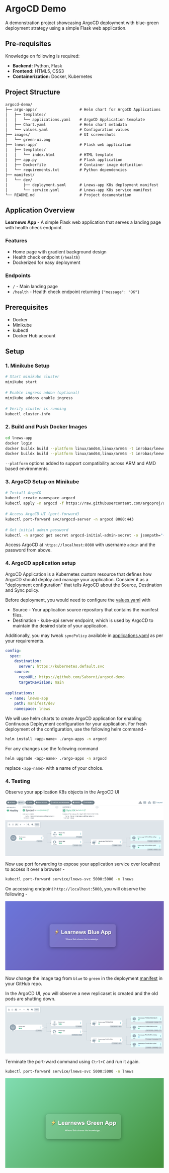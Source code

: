 # ArgoCD Demo

A demonstration project showcasing ArgoCD deployment with blue-green deployment strategy using a simple Flask web application.

## Pre-requisites
Knowledge on following is required:
- **Backend:** Python, Flask
- **Frontend:** HTML5, CSS3
- **Containerization:** Docker, Kubernetes


## Project Structure
```
argocd-demo/
├── argo-apps/                   # Helm chart for ArgoCD Applications
│   ├── templates/
│   │   └── applications.yaml    # ArgoCD Application template
│   ├── Chart.yaml               # Helm chart metadata
│   └── values.yaml              # Configuration values
├── images/                      # UI screenshots
│   └── green-ui.png           
├── lnews-app/                   # Flask web application
│   ├── templates/
│   │   └── index.html           # HTML template
│   ├── app.py                   # Flask application
│   ├── Dockerfile               # Container image definition
│   └── requirements.txt         # Python dependencies
├── manifest/                    
│   └── dev/                     
│       ├── deployment.yaml      # Lnews-app K8s deployment manifest
│       └── service.yaml         # Lnews-app K8s service manifest
└── README.md                    # Project documentation
```

## Application Overview

**Learnews App** - A simple Flask web application that serves a landing page with health check endpoint.

### Features
- Home page with gradient background design
- Health check endpoint (`/health`)
- Dockerized for easy deployment

### Endpoints
- `/` - Main landing page
- `/health` - Health check endpoint returning `{"message": "OK"}`

## Prerequisites
- Docker
- Minikube
- kubectl
- Docker Hub account

## Setup

### 1. Minikube Setup

```bash
# Start minikube cluster
minikube start

# Enable ingress addon (optional)
minikube addons enable ingress

# Verify cluster is running
kubectl cluster-info
```

### 2. Build and Push Docker Images

```bash
cd lnews-app
docker login
docker buildx build --platform linux/amd64,linux/arm64 -t inrobas/lnews-app:blue --push .
docker buildx build --platform linux/amd64,linux/arm64 -t inrobas/lnews-app:green --push .
```

`--platform` options added to support compatibility across ARM and AMD based environments.

### 3. ArgoCD Setup on Minikube

```bash
# Install ArgoCD
kubectl create namespace argocd
kubectl apply -n argocd -f https://raw.githubusercontent.com/argoproj/argo-cd/stable/manifests/install.yaml

# Access ArgoCD UI (port-forward)
kubectl port-forward svc/argocd-server -n argocd 8080:443

# Get initial admin password
kubectl -n argocd get secret argocd-initial-admin-secret -o jsonpath="{.data.password}" | base64 -d
```

Access ArgoCD at `https://localhost:8080` with username `admin` and the password from above.

### 4. ArgoCD application setup

ArgoCD Application is a Kubernetes custom resource that defines how ArgoCD should deploy and manage your application.
Consider it as a "deployment configuration" that tells ArgoCD about the Source, Destination and Sync policy.

Before deployment, you would need to configure the [values.yaml](/argo-apps/values.yaml) with

- Source - Your application source repository that contains the manifest files.
- Destination - kube-api server endpoint, which is used by ArgoCD to maintain the desired state of your application.

Additionally, you may tweak `syncPolicy` available in [applications.yaml](/argo-apps/templates/applications.yaml) as per your requirements.

```yaml
config:
  spec:
    destination:
      server: https://kubernetes.default.svc
    source:
      repoURL: https://github.com/Saborni/argocd-demo
      targetRevision: main

applications:
  - name: lnews-app
    path: manifest/dev
    namespace: lnews
```
We will use helm charts to create ArgoCD application for enabling Continuous Deployment configuration for your application. For fresh deployment of the configuration, use the following helm command -

```bash
helm install <app-name> ./argo-apps -n argocd
```
For any changes use the following command

```bash
helm upgrade <app-name> ./argo-apps -n argocd
```
replace `<app-name>` with a name of your choice.

### 4. Testing

Observe your application K8s objects in the ArgoCD UI

![](/images/argo-ui.png)

Now use port forwarding to expose your application service over localhost to access it over a browser -

```bash
kubectl port-forward service/lnews-svc 5000:5000 -n lnews
```
On accessing endpoint `http://localhost:5000`, you will observe the following -

![](/images/blue-ui.png)

Now change the image tag from `blue` to `green` in the deployment [manifest](/manifest/dev/deployment.yaml) in your GitHub repo. 

In the ArgoCD UI, you will observe a new replicaset is created and the old pods are shutting down.

![](/images/after-commit.png)

Terminate the port-ward command using `Ctrl+C` and run it again.

```bash
kubectl port-forward service/lnews-svc 5000:5000 -n lnews
```
![](/images/green-ui.png)